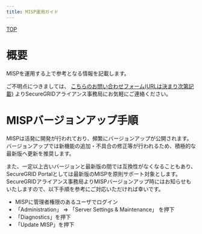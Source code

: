 ```yaml
---
title: MISP運用ガイド
---
```


[TOP](/)

# 概要

MISPを運用する上で参考となる情報を記載します。

ご不明点につきましては、
[こちらのお問い合わせフォーム(URLは決まり次第記載)](http://hogehoge)
よりSecureGRIDアライアンス事務局にお気軽にご連絡ください。

# MISPバージョンアップ手順

MISPは活発に開発が行われており、頻繁にバージョンアップが公開されます。
バージョンアップでは新機能の追加・不具合の修正等が行われるため、積極的な最新版へ更新を推奨します。

また、一定以上古いバージョンと最新版の間では互換性がなくなることもあり、SecureGRID Portalとしては最新版のMISPを原則サポート対象とします。SecureGRIDアライアンス事務局よりMISPバージョンアップ時にはお知らせもいたしますので、以下手順を参考にご対応いただければ幸いです。

* MISPに管理者権限のあるユーザでログイン
* 「Administration」 ⇒ 「Server Settings & Maintenance」 を押下
* 「Diagnostics」を押下
* 「Update MISP」を押下

